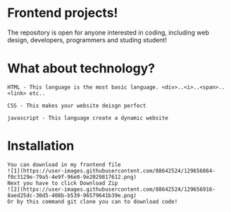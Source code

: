 # Frontend projects!
The repository is open for anyone interested in coding, including web design, developers, programmers and studing student!
# What about technology?
    HTML - This language is the most basic language. <div>..<i>..<span>..<link> etc..
    
    CSS - This makes your website deisgn perfect
    
    javascript - This language create a dynamic website
    
# Installation
    You can download in my frontend file
    ![1](https://user-images.githubusercontent.com/88642524/129656864-f0c3129e-79a5-4e9f-96e0-9e2029817612.png)
    Next you have to click Download Zip
    ![2](https://user-images.githubusercontent.com/88642524/129656916-8aed25dc-30d5-408b-b539-96579641b39e.png)
    Or by this command git clone you can to download code!
    

    
